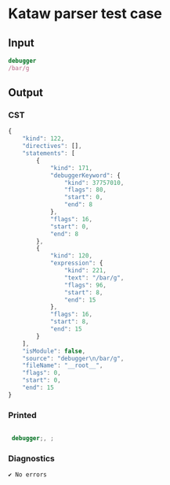# Kataw parser test case

## Input

`````js
debugger
/bar/g
`````

## Output

### CST

```javascript
{
    "kind": 122,
    "directives": [],
    "statements": [
        {
            "kind": 171,
            "debuggerKeyword": {
                "kind": 37757010,
                "flags": 80,
                "start": 0,
                "end": 8
            },
            "flags": 16,
            "start": 0,
            "end": 8
        },
        {
            "kind": 120,
            "expression": {
                "kind": 221,
                "text": "/bar/g",
                "flags": 96,
                "start": 8,
                "end": 15
            },
            "flags": 16,
            "start": 8,
            "end": 15
        }
    ],
    "isModule": false,
    "source": "debugger\n/bar/g",
    "fileName": "__root__",
    "flags": 0,
    "start": 0,
    "end": 15
}
```

### Printed

```javascript

 debugger;, ; 
```

### Diagnostics

```javascript
✔ No errors
```

